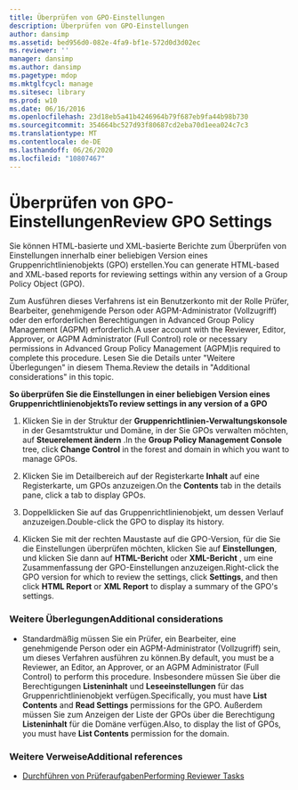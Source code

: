 ```yaml
---
title: Überprüfen von GPO-Einstellungen
description: Überprüfen von GPO-Einstellungen
author: dansimp
ms.assetid: bed956d0-082e-4fa9-bf1e-572d0d3d02ec
ms.reviewer: ''
manager: dansimp
ms.author: dansimp
ms.pagetype: mdop
ms.mktglfcycl: manage
ms.sitesec: library
ms.prod: w10
ms.date: 06/16/2016
ms.openlocfilehash: 23d18eb5a41b4246964b79f687eb9fa44b98b730
ms.sourcegitcommit: 354664bc527d93f80687cd2eba70d1eea024c7c3
ms.translationtype: MT
ms.contentlocale: de-DE
ms.lasthandoff: 06/26/2020
ms.locfileid: "10807467"
---
```

# <span data-ttu-id="8b066-103">Überprüfen von GPO-Einstellungen</span><span class="sxs-lookup"><span data-stu-id="8b066-103">Review GPO Settings</span></span>


<span data-ttu-id="8b066-104">Sie können HTML-basierte und XML-basierte Berichte zum Überprüfen von Einstellungen innerhalb einer beliebigen Version eines Gruppenrichtlinienobjekts (GPO) erstellen.</span><span class="sxs-lookup"><span data-stu-id="8b066-104">You can generate HTML-based and XML-based reports for reviewing settings within any version of a Group Policy Object (GPO).</span></span>

<span data-ttu-id="8b066-105">Zum Ausführen dieses Verfahrens ist ein Benutzerkonto mit der Rolle Prüfer, Bearbeiter, genehmigende Person oder AGPM-Administrator (Vollzugriff) oder den erforderlichen Berechtigungen in Advanced Group Policy Management (AGPM) erforderlich.</span><span class="sxs-lookup"><span data-stu-id="8b066-105">A user account with the Reviewer, Editor, Approver, or AGPM Administrator (Full Control) role or necessary permissions in Advanced Group Policy Management (AGPM)is required to complete this procedure.</span></span> <span data-ttu-id="8b066-106">Lesen Sie die Details unter "Weitere Überlegungen" in diesem Thema.</span><span class="sxs-lookup"><span data-stu-id="8b066-106">Review the details in "Additional considerations" in this topic.</span></span>

**<span data-ttu-id="8b066-107">So überprüfen Sie die Einstellungen in einer beliebigen Version eines Gruppenrichtlinienobjekts</span><span class="sxs-lookup"><span data-stu-id="8b066-107">To review settings in any version of a GPO</span></span>**

1.  <span data-ttu-id="8b066-108">Klicken Sie in der Struktur der **Gruppenrichtlinien-Verwaltungskonsole** in der Gesamtstruktur und Domäne, in der Sie GPOs verwalten möchten, auf **Steuerelement ändern** .</span><span class="sxs-lookup"><span data-stu-id="8b066-108">In the **Group Policy Management Console** tree, click **Change Control** in the forest and domain in which you want to manage GPOs.</span></span>

2.  <span data-ttu-id="8b066-109">Klicken Sie im Detailbereich auf der Registerkarte **Inhalt** auf eine Registerkarte, um GPOs anzuzeigen.</span><span class="sxs-lookup"><span data-stu-id="8b066-109">On the **Contents** tab in the details pane, click a tab to display GPOs.</span></span>

3.  <span data-ttu-id="8b066-110">Doppelklicken Sie auf das Gruppenrichtlinienobjekt, um dessen Verlauf anzuzeigen.</span><span class="sxs-lookup"><span data-stu-id="8b066-110">Double-click the GPO to display its history.</span></span>

4.  <span data-ttu-id="8b066-111">Klicken Sie mit der rechten Maustaste auf die GPO-Version, für die Sie die Einstellungen überprüfen möchten, klicken Sie auf **Einstellungen**, und klicken Sie dann auf **HTML-Bericht** oder **XML-Bericht** , um eine Zusammenfassung der GPO-Einstellungen anzuzeigen.</span><span class="sxs-lookup"><span data-stu-id="8b066-111">Right-click the GPO version for which to review the settings, click **Settings**, and then click **HTML Report** or **XML Report** to display a summary of the GPO's settings.</span></span>

### <span data-ttu-id="8b066-112">Weitere Überlegungen</span><span class="sxs-lookup"><span data-stu-id="8b066-112">Additional considerations</span></span>

-   <span data-ttu-id="8b066-113">Standardmäßig müssen Sie ein Prüfer, ein Bearbeiter, eine genehmigende Person oder ein AGPM-Administrator (Vollzugriff) sein, um dieses Verfahren ausführen zu können.</span><span class="sxs-lookup"><span data-stu-id="8b066-113">By default, you must be a Reviewer, an Editor, an Approver, or an AGPM Administrator (Full Control) to perform this procedure.</span></span> <span data-ttu-id="8b066-114">Insbesondere müssen Sie über die Berechtigungen **Listeninhalt** und **Leseeinstellungen** für das Gruppenrichtlinienobjekt verfügen.</span><span class="sxs-lookup"><span data-stu-id="8b066-114">Specifically, you must have **List Contents** and **Read Settings** permissions for the GPO.</span></span> <span data-ttu-id="8b066-115">Außerdem müssen Sie zum Anzeigen der Liste der GPOs über die Berechtigung **Listeninhalt** für die Domäne verfügen.</span><span class="sxs-lookup"><span data-stu-id="8b066-115">Also, to display the list of GPOs, you must have **List Contents** permission for the domain.</span></span>

### <span data-ttu-id="8b066-116">Weitere Verweise</span><span class="sxs-lookup"><span data-stu-id="8b066-116">Additional references</span></span>

-   [<span data-ttu-id="8b066-117">Durchführen von Prüferaufgaben</span><span class="sxs-lookup"><span data-stu-id="8b066-117">Performing Reviewer Tasks</span></span>](performing-reviewer-tasks-agpm30ops.md)

 

 





